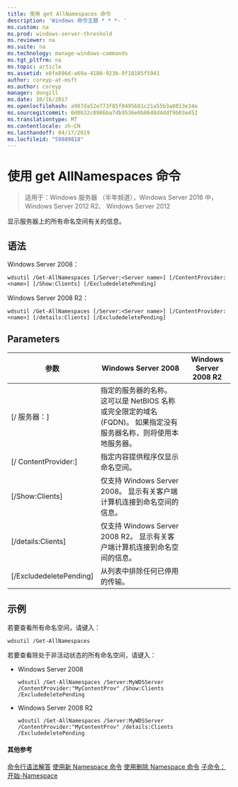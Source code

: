 ```yaml
---
title: 使用 get AllNamespaces 命令
description: 'Windows 命令主题 * * *- '
ms.custom: na
ms.prod: windows-server-threshold
ms.reviewer: na
ms.suite: na
ms.technology: manage-windows-commands
ms.tgt_pltfrm: na
ms.topic: article
ms.assetid: e8fe896d-a69a-4180-923b-9f18185f5941
author: coreyp-at-msft
ms.author: coreyp
manager: dongill
ms.date: 10/16/2017
ms.openlocfilehash: a907da52e773f85f0495681c21a55b3a8013e34e
ms.sourcegitcommit: 0d0b32c8986ba7db9536e0b8648d4ddf9b03e452
ms.translationtype: MT
ms.contentlocale: zh-CN
ms.lasthandoff: 04/17/2019
ms.locfileid: "59889818"
---
```

# <a name="using-the-get-allnamespaces-command"></a>使用 get AllNamespaces 命令

>适用于：Windows 服务器 （半年频道），Windows Server 2016 中，Windows Server 2012 R2、 Windows Server 2012

显示服务器上的所有命名空间有关的信息。
## <a name="syntax"></a>语法
Windows Server 2008：
```
wdsutil /Get-AllNamespaces [/Server:<Server name>] [/ContentProvider:<name>] [/Show:Clients] [/ExcludedeletePending]
```
Windows Server 2008 R2：
```
wdsutil /Get-AllNamespaces [/Server:<Server name>] [/ContentProvider:<name>] [/details:Clients] [/ExcludedeletePending]
```
## <a name="parameters"></a>Parameters
|参数|Windows Server 2008|Windows Server 2008 R2|
|-------|------------|-------------|
|[/ 服务器：<Server name>]|指定的服务器的名称。 这可以是 NetBIOS 名称或完全限定的域名 (FQDN)。 如果指定没有服务器名称，则将使用本地服务器。||
|[/ ContentProvider:<name>]|指定内容提供程序仅显示命名空间。||
|[/Show:Clients]|仅支持 Windows Server 2008。 显示有关客户端计算机连接到命名空间的信息。||
|[/details:Clients]|仅支持 Windows Server 2008 R2。 显示有关客户端计算机连接到命名空间的信息。||
|[/ExcludedeletePending]|从列表中排除任何已停用的传输。||
## <a name="BKMK_examples"></a>示例
若要查看所有命名空间，请键入：
```
wdsutil /Get-AllNamespaces
```
若要查看除处于非活动状态的所有命名空间，请键入：
-   Windows Server 2008
    ```
    wdsutil /Get-AllNamespaces /Server:MyWDSServer /ContentProvider:"MyContentProv" /Show:Clients /ExcludedeletePending
    ```
-   Windows Server 2008 R2
    ```
    wdsutil /Get-AllNamespaces /Server:MyWDSServer /ContentProvider:"MyContentProv" /details:Clients /ExcludedeletePending
    ```
#### <a name="additional-references"></a>其他参考
[命令行语法解答](command-line-syntax-key.md)
[使用新 Namespace 命令](using-the-new-namespace-command.md)
[使用删除 Namespace 命令](using-the-remove-namespace-command.md)
 [子命令： 开始-Namespace](subcommand-start-namespace.md)
